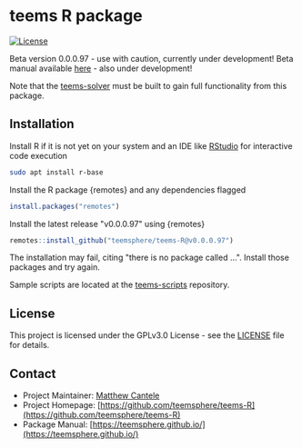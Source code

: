 # teems R package
[![License](https://img.shields.io/badge/License-GPL-blue.svg)](LICENSE)
<!-- [![Version](https://img.shields.io/badge/version-0.9-green.svg)](https://github.com/username/repo/releases) -->

Beta version 0.0.0.97 - use with caution, currently under development!
Beta manual available [here](https://teemsphere.github.io/) - also under development!

Note that the [teems-solver](https://github.com/teemsphere/teems-solver) must be built to gain full functionality from this package.

## Installation
Install R if it is not yet on your system and an IDE like [RStudio](https://posit.co/download/rstudio-desktop/) for interactive code execution
```bash
sudo apt install r-base
```

Install the R package {remotes} and any dependencies flagged
```R
install.packages("remotes")
```

Install the latest release "v0.0.0.97" using {remotes}
```R
remotes::install_github("teemsphere/teems-R@v0.0.0.97")
```

The installation may fail, citing "there is no package called ...". Install those packages and try again.

Sample scripts are located at the [teems-scripts](https://github.com/teemsphere/teems-scripts) repository. 

## License
This project is licensed under the GPLv3.0 License - see the [LICENSE](LICENSE) file for details.

## Contact
- Project Maintainer: [Matthew Cantele](mailto:matthew.cantele@protonmail.com)
- Project Homepage: [https://github.com/teemsphere/teems-R](https://github.com/teemsphere/teems-R)
- Package Manual: [https://teemsphere.github.io/](https://teemsphere.github.io/)
<!-- - Bug Reports: [https://github.com/username/repository/issues](https://github.com/username/repository/issues) -->